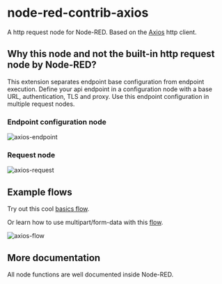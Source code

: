 # node-red-contrib-axios

A http request node for Node-RED.
Based on the [Axios](https://www.npmjs.com/package/axios) http client.

## Why this node and not the built-in http request node by Node-RED?

This extension separates endpoint base configuration from endpoint execution.
Define your api endpoint in a configuration node with a base URL, authentication, TLS and proxy.
Use this endpoint configuration in multiple request nodes.

### Endpoint configuration node

![axios-endpoint](https://raw.githubusercontent.com/steineey/node-red-contrib-axios/master/examples/axios-endpoint.png)

### Request node

![axios-request](https://raw.githubusercontent.com/steineey/node-red-contrib-axios/master/examples/axios-request.png)

## Example flows

Try out this cool [basics flow](https://github.com/steineey/node-red-contrib-axios/blob/master/examples/basics.json).

Or learn how to use multipart/form-data with this [flow](https://github.com/steineey/node-red-contrib-axios/blob/master/examples/form-data.json).

![axios-flow](https://raw.githubusercontent.com/steineey/node-red-contrib-axios/master/examples/axios-flow.png)

## More documentation

All node functions are well documented inside Node-RED.